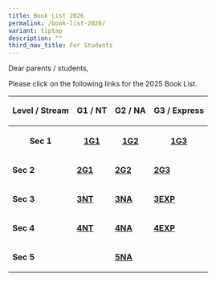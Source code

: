 ```yaml
---
title: Book List 2026
permalink: /book-list-2026/
variant: tiptap
description: ""
third_nav_title: For Students
---
```

<p>Dear parents / students,</p>
<p>Please click on the following links for the 2025 Book List.</p>
<table style="minWidth: 100px">
<colgroup>
<col>
<col>
<col>
<col>
</colgroup>
<tbody>
<tr>
<td rowspan="1" colspan="1">
<p><strong>Level / Stream</strong>
</p>
</td>
<td rowspan="1" colspan="1">
<p><strong>G1 / NT</strong>
</p>
</td>
<td rowspan="1" colspan="1">
<p><strong>G2 / NA</strong>
</p>
</td>
<td rowspan="1" colspan="1">
<p><strong>G3 / Express</strong>
</p>
</td>
</tr>
<tr>
<th rowspan="1" colspan="1">
<p><strong>Sec 1</strong>
</p>
</th>
<th rowspan="1" colspan="1">
<p><a href="/files/S1__G1__2025.pdf" rel="noopener nofollow" target="_blank">1G1</a>
</p>
</th>
<th rowspan="1" colspan="1">
<p><a href="/files/S1__G2__2025.pdf" rel="noopener nofollow" target="_blank">1G2</a>
</p>
</th>
<th rowspan="1" colspan="1">
<p><a href="/files/S1__G3__2025.pdf" rel="noopener nofollow" target="_blank">1G3</a>
</p>
</th>
</tr>
<tr>
<td rowspan="1" colspan="1">
<p><strong>Sec 2</strong>
</p>
</td>
<td rowspan="1" colspan="1">
<p><strong><a href="/files/S2__G1__2025.pdf" rel="noopener nofollow" target="_blank">2G1</a></strong>
</p>
</td>
<td rowspan="1" colspan="1">
<p><strong><a href="/files/S2__G2__2025.pdf" rel="noopener nofollow" target="_blank">2G2</a></strong>
</p>
</td>
<td rowspan="1" colspan="1">
<p><strong><a href="/files/S2__G3__2025.pdf" rel="noopener nofollow" target="_blank">2G3</a></strong>
</p>
</td>
</tr>
<tr>
<td rowspan="1" colspan="1">
<p><strong>Sec 3</strong>
</p>
</td>
<td rowspan="1" colspan="1">
<p><strong><a href="/files/S3__NT__2025.pdf" rel="noopener nofollow" target="_blank">3NT</a></strong>
</p>
</td>
<td rowspan="1" colspan="1">
<p><strong><a href="/files/S3__NA__2025.pdf" rel="noopener nofollow" target="_blank">3NA</a></strong>
</p>
</td>
<td rowspan="1" colspan="1">
<p><strong><a href="/files/S3__EXP__2025.pdf" rel="noopener nofollow" target="_blank">3EXP</a></strong>
</p>
</td>
</tr>
<tr>
<td rowspan="1" colspan="1">
<p><strong>Sec 4</strong>
</p>
</td>
<td rowspan="1" colspan="1">
<p><strong><a href="/files/S4__NT__2025.pdf" rel="noopener nofollow" target="_blank">4NT</a></strong>
</p>
</td>
<td rowspan="1" colspan="1">
<p><strong><a href="/files/S4__NA__2025.pdf" rel="noopener nofollow" target="_blank">4NA</a></strong>
</p>
</td>
<td rowspan="1" colspan="1">
<p><strong><a href="/files/S4__EXP__2025.pdf" rel="noopener nofollow" target="_blank">4EXP</a></strong>
</p>
</td>
</tr>
<tr>
<td rowspan="1" colspan="1">
<p><strong>Sec 5</strong>
</p>
</td>
<td rowspan="1" colspan="1">
<p></p>
</td>
<td rowspan="1" colspan="1">
<p><strong><a href="/files/S5__NA__2025.pdf" rel="noopener nofollow" target="_blank">5NA</a></strong>
</p>
</td>
<td rowspan="1" colspan="1">
<p></p>
</td>
</tr>
</tbody>
</table>
<p></p>
